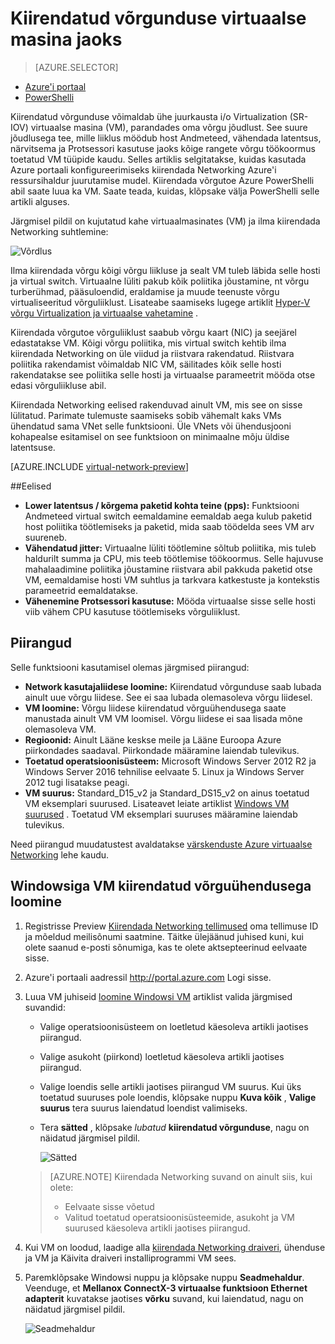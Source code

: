 <properties 
   pageTitle="Kiirendada networking virtuaalse masina - portaali jaoks | Microsoft Azure'i"
   description="Saate teada, kuidas konfigureerida kiirendada Networking Azure virtuaalse masina, mis Azure'i portaalis."
   services="virtual-network"
   documentationCenter="na"
   authors="jimdial"
   manager="carmonm"
   editor=""
   tags="azure-resource-manager"
/>
<tags 
   ms.service="virtual-network"
   ms.devlang="na"
   ms.topic="article"
   ms.tgt_pltfrm="na"
   ms.workload="infrastructure-services"
   ms.date="09/26/2016"
   ms.author="jdial" />

# <a name="accelerated-networking-for-a-virtual-machine"></a>Kiirendatud võrgunduse virtuaalse masina jaoks

> [AZURE.SELECTOR]
- [Azure'i portaal](virtual-network-accelerated-networking-portal.md)
- [PowerShelli](virtual-network-accelerated-networking-powershell.md)

Kiirendatud võrgunduse võimaldab ühe juurkausta i/o Virtualization (SR-IOV) virtuaalse masina (VM), parandades oma võrgu jõudlust. See suure jõudlusega tee, mille liiklus möödub host Andmeteed, vähendada latentsus, närvitsema ja Protsessori kasutuse jaoks kõige rangete võrgu töökoormus toetatud VM tüüpide kaudu. Selles artiklis selgitatakse, kuidas kasutada Azure portaali konfigureerimiseks kiirendada Networking Azure'i ressursihaldur juurutamise mudel. Kiirendada võrgutoe Azure PowerShelli abil saate luua ka VM. Saate teada, kuidas, klõpsake välja PowerShelli selle artikli alguses.

Järgmisel pildil on kujutatud kahe virtuaalmasinates (VM) ja ilma kiirendada Networking suhtlemine:

![Võrdlus](./media/virtual-network-accelerated-networking-portal/image1.png)

Ilma kiirendada võrgu kõigi võrgu liikluse ja sealt VM tuleb läbida selle hosti ja virtual switch. Virtuaalne lüliti pakub kõik poliitika jõustamine, nt võrgu turberühmad, pääsuloendid, eraldamise ja muude teenuste võrgu virtualiseeritud võrguliiklust. Lisateabe saamiseks lugege artiklit [Hyper-V võrgu Virtualization ja virtuaalse vahetamine](https://technet.microsoft.com/library/jj945275.aspx) .

Kiirendada võrgutoe võrguliiklust saabub võrgu kaart (NIC) ja seejärel edastatakse VM. Kõigi võrgu poliitika, mis virtual switch kehtib ilma kiirendada Networking on üle viidud ja riistvara rakendatud. Riistvara poliitika rakendamist võimaldab NIC VM, säilitades kõik selle hosti rakendatakse see poliitika selle hosti ja virtuaalse parameetrit mööda otse edasi võrguliikluse abil.

Kiirendada Networking eelised rakenduvad ainult VM, mis see on sisse lülitatud. Parimate tulemuste saamiseks sobib vähemalt kaks VMs ühendatud sama VNet selle funktsiooni. Üle VNets või ühendusjooni kohapealse esitamisel on see funktsioon on minimaalne mõju üldise latentsuse.

[AZURE.INCLUDE [virtual-network-preview](../../includes/virtual-network-preview.md)]

##<a name="benefits"></a>Eelised

- **Lower latentsus / kõrgema paketid kohta teine (pps):** Funktsiooni Andmeteed virtual switch eemaldamine eemaldab aega kulub paketid host poliitika töötlemiseks ja paketid, mida saab töödelda sees VM arv suureneb.
- **Vähendatud jitter:** Virtuaalne lüliti töötlemine sõltub poliitika, mis tuleb haldurilt summa ja CPU, mis teeb töötlemise töökoormus. Selle hajuvuse mahalaadimine poliitika jõustamine riistvara abil pakkuda paketid otse VM, eemaldamise hosti VM suhtlus ja tarkvara katkestuste ja kontekstis parameetrid eemaldatakse.
- **Vähenemine Protsessori kasutuse:** Mööda virtuaalse sisse selle hosti viib vähem CPU kasutuse töötlemiseks võrguliiklust.

## <a name="limitations"></a>Piirangud

Selle funktsiooni kasutamisel olemas järgmised piirangud:
 
- **Network kasutajaliidese loomine:** Kiirendatud võrgunduse saab lubada ainult uue võrgu liidese.  See ei saa lubada olemasoleva võrgu liidesel.
- **VM loomine:** Võrgu liidese kiirendatud võrguühendusega saate manustada ainult VM VM loomisel. Võrgu liidese ei saa lisada mõne olemasoleva VM.
- **Regioonid:** Ainult Lääne keskse meile ja Lääne Euroopa Azure piirkondades saadaval. Piirkondade määramine laiendab tulevikus.
- **Toetatud operatsioonisüsteem:** Microsoft Windows Server 2012 R2 ja Windows Server 2016 tehnilise eelvaate 5. Linux ja Windows Server 2012 tugi lisatakse peagi.
- **VM suurus:** Standard_D15_v2 ja Standard_DS15_v2 on ainus toetatud VM eksemplari suurused. Lisateavet leiate artiklist [Windows VM suurused](../virtual-machines/virtual-machines-windows-sizes.md) . Toetatud VM eksemplari suuruses määramine laiendab tulevikus.

Need piirangud muudatustest avaldatakse [värskenduste Azure virtuaalse Networking](https://azure.microsoft.com/updates/accelerated-networking-in-preview) lehe kaudu.

## <a name="create-a-windows-vm-with-accelerated-networking"></a>Windowsiga VM kiirendatud võrguühendusega loomine

1. Registrisse Preview [Kiirendada Networking tellimused](mailto:axnpreview@microsoft.com?subject=Request%20to%20enable%20subscription%20%3csubscription%20id%3e) oma tellimuse ID ja mõeldud meilisõnumi saatmine. Täitke ülejäänud juhised kuni, kui olete saanud e-posti sõnumiga, kas te olete aktsepteerinud eelvaate sisse.
2. Azure'i portaali aadressil http://portal.azure.com Logi sisse.
3. Luua VM juhiseid [loomine Windowsi VM](../virtual-machines/virtual-machines-windows-hero-tutorial.md) artiklist valida järgmised suvandid:
    - Valige operatsioonisüsteem on loetletud käesoleva artikli jaotises piirangud.
    - Valige asukoht (piirkond) loetletud käesoleva artikli jaotises piirangud.
    - Valige loendis selle artikli jaotises piirangud VM suurus. Kui üks toetatud suuruses pole loendis, klõpsake nuppu **Kuva kõik** , **Valige suurus** tera suurus laiendatud loendist valimiseks.
    - Tera **sätted** , klõpsake *lubatud* **kiirendatud võrgunduse**, nagu on näidatud järgmisel pildil.

        ![Sätted](./media/virtual-network-accelerated-networking-portal/image3.png)

    >[AZURE.NOTE] Kiirendada Networking suvand on ainult siis, kui olete:
    >
    >- Eelvaate sisse võetud
    >- Valitud toetatud operatsioonisüsteemide, asukoht ja VM suurused käesoleva artikli jaotises piirangud.

5. Kui VM on loodud, laadige alla [kiirendada Networking draiveri](https://gallery.technet.microsoft.com/Azure-Accelerated-471b5d84), ühenduse ja VM ja Käivita draiveri installiprogrammi VM sees.
6. Paremklõpsake Windowsi nuppu ja klõpsake nuppu **Seadmehaldur**. Veenduge, et **Mellanox ConnectX-3 virtuaalse funktsioon Ethernet adapterit** kuvatakse jaotises **võrku** suvand, kui laiendatud, nagu on näidatud järgmisel pildil.

    ![Seadmehaldur](./media/virtual-network-accelerated-networking-portal/image2.png)